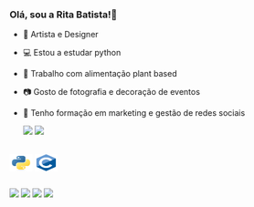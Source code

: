 ### Olá, sou a Rita Batista!👋


- 🎨 Artista e Designer
- 💻 Estou a estudar python
- 🌱 Trabalho com alimentação plant based
- 📷 Gosto de fotografia e decoração de eventos
- 📱 Tenho formação em marketing e gestão de redes sociais
  




   <img height="180em" src="https://github-readme-stats.vercel.app/api?username=Devaneiosdarita&show_icons=true&theme=nightowl&include_all_commits=true&count_private=true"/>
  
  <img height="130em" src="https://github-readme-stats.vercel.app/api/top-langs/?username=Devaneiosdarita&layout=compact&langs_count=3&theme=nightowl"/>
</div>

<div style="display: inline_block"><br>
  <img align="center"  height="30" width="40" src="https://raw.githubusercontent.com/devicons/devicon/master/icons/python/python-original.svg">
  <img align="center"  height="30" width="40" src="https://raw.githubusercontent.com/devicons/devicon/master/icons/c/c-original.svg">
</div>

  ##
 
<div> 
  <a href="https://www.youtube.com/channel/UCKKK1cDI9sQZRjonX4JDcEw" target="_blank"><img src="https://img.shields.io/badge/YouTube-FF0000?style=for-the-badge&logo=youtube&logoColor=white" target="_blank"></a>
  <a href="https://instagram.com/osdevaneiosdarita" target="_blank"><img src="https://img.shields.io/badge/-Instagram-%23E4405F?style=for-the-badge&logo=instagram&logoColor=white" target="_blank"></a>
  <a href = "mailto:devaneiosdarita@gmail.com"><img src="https://img.shields.io/badge/-Gmail-%23333?style=for-the-badge&logo=gmail&logoColor=white" target="_blank"></a>
  <a href="https://www.linkedin.com/in/a-rita-batista" target="_blank"><img src="https://img.shields.io/badge/-LinkedIn-%230077B5?style=for-the-badge&logo=linkedin&logoColor=white" target="_blank"></a> 
  
</div>
